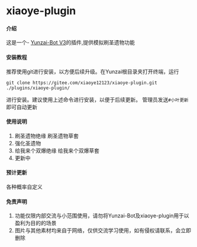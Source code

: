 # xiaoye-plugin

#### 介绍
这是一个- [Yunzai-Bot V3](https://gitee.com/Le-niao/Yunzai-Bot)的插件,提供模拟刷圣遗物功能


#### 安装教程

推荐使用git进行安装，以方便后续升级。在Yunzai根目录夹打开终端，运行

```base
git clone https://gitee.com/xiaoye12123/xiaoye-plugin.git ./plugins/xiaoye-plugin/
```
进行安装。建议使用上述命令进行安装，以便于后续更新。 管理员发送`#小叶更新`即可自动更新

#### 使用说明

1.  刷圣遗物绝缘   刷圣遗物草套
2.  强化圣遗物
3.  给我来个双爆绝缘  给我来个双爆草套
4.  更新中

#### 预计更新

各种概率自定义

#### 免责声明

1. 功能仅限内部交流与小范围使用，请勿将Yunzai-Bot及xiaoye-plugin用于以盈利为目的的场景
2. 图片与其他素材均来自于网络，仅供交流学习使用，如有侵权请联系，会立即删除
